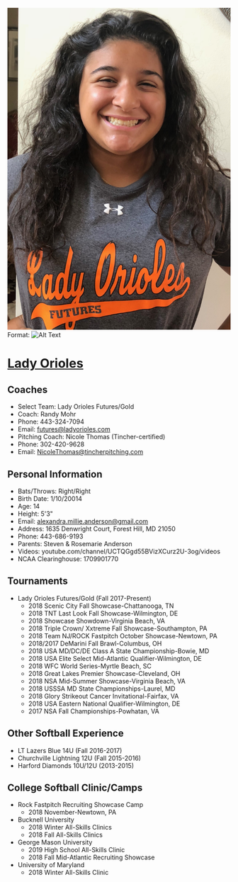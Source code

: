 ![GitHub Logo](/images/alex-andersonladyos.jpg)
Format: ![Alt Text](url)
# [Lady Orioles](http://www.ladyorioles.com/?cpt_people=alexandra-anderson)

## Coaches
* Select Team: Lady Orioles Futures/Gold
* Coach: Randy Mohr
* Phone: 443-324-7094
* Email: futures@ladyorioles.com
* Pitching Coach: Nicole Thomas (Tincher-certified)
* Phone: 302-420-9628
* Email: NicoleThomas@tincherpitching.com

## Personal Information
* Bats/Throws: Right/Right
* Birth Date: 1/10/20014
* Age: 14
* Height: 5'3"
* Email: alexandra.millie.anderson@gmail.com
* Address: 1635 Denwright Court, Forest Hill, MD 21050
* Phone: 443-686-9193
* Parents: Steven & Rosemarie Anderson
* Videos: youtube.com/channel/UCTQGgd55BVizXCurz2U-3og/videos     
* NCAA Clearinghouse: 1709901770 

## Tournaments
* Lady Orioles Futures/Gold (Fall 2017-Present)
  * 2018 Scenic City Fall Showcase-Chattanooga, TN
  * 2018 TNT Last Look Fall Showcase-Wilmington, DE
  * 2018 Showcase Showdown-Virginia Beach, VA
  * 2018 Triple Crown/ Xxtreme Fall Showcase-Southampton, PA
  * 2018 Team NJ/ROCK Fastpitch October Showcase-Newtown, PA
  * 2018/2017 DeMarini Fall Brawl-Columbus, OH
  * 2018 USA MD/DC/DE Class A State Championship-Bowie, MD
  * 2018 USA Elite Select Mid-Atlantic Qualifier-Wilmington, DE
  * 2018 WFC World Series-Myrtle Beach, SC
  * 2018 Great Lakes Premier Showcase-Cleveland, OH
  * 2018 NSA Mid-Summer Showcase-Virginia Beach, VA
  * 2018 USSSA MD State Championships-Laurel, MD
  * 2018 Glory Strikeout Cancer Invitational-Fairfax, VA
  * 2018 USA Eastern National Qualifier-Wilmington, DE
  * 2017 NSA Fall Championships-Powhatan, VA
  
## Other Softball Experience
* LT Lazers Blue 14U (Fall 2016-2017)
* Churchville Lightning 12U (Fall 2015-2016)
* Harford Diamonds 10U/12U (2013-2015)

## College Softball Clinic/Camps
* Rock Fastpitch Recruiting Showcase Camp
  * 2018 November-Newtown, PA
* Bucknell University
  * 2018 Winter All-Skills Clinics
  * 2018 Fall All-Skills Clinics
* George Mason University
  * 2019 High School All-Skills Clinic
  * 2018 Fall Mid-Atlantic Recruiting Showcase
* University of Maryland
  * 2018 Winter All-Skills Clinic

